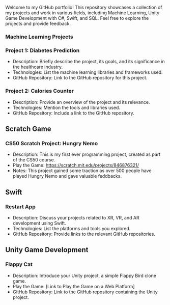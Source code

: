 Welcome to my GitHub portfolio! This repository showcases a collection of my projects and work in various fields, including Machine Learning, Unity Game Development with C#, Swift, and SQL. Feel free to explore the projects and provide feedback.

### Machine Learning Projects

### Project 1: Diabetes Prediction
- Description: Briefly describe the project, its goals, and its significance in the healthcare industry.
- Technologies: List the machine learning libraries and frameworks used.
- GitHub Repository: Link to the GitHub repository for this project.

### Project 2: Calories Counter
- Description: Provide an overview of the project and its relevance.
- Technologies: Mention the tools and libraries used.
- GitHub Repository: Include a link to the GitHub repository.

## Scratch Game

### CS50 Scratch Project: Hungry Nemo
- Description: This is my first ever programming project, created as part of the CS50 course.
- Play the Game: https://scratch.mit.edu/projects/846876321/
- Notes: This project gained some traction as over 500 people have played Hungry Nemo and gave valuable feddbacks.

## Swift

### Restart App
- Description: Discuss your projects related to XR, VR, and AR development using Swift.
- Technologies: List the platforms and tools you explored.
- GitHub Repository: Provide links to the relevant GitHub repositories.

## Unity Game Development

### Flappy Cat
- Description: Introduce your Unity project, a simple Flappy Bird clone game.
- Play the Game: [Link to Play the Game on a Web Platform]
- GitHub Repository: Link to the GitHub repository containing the Unity project.
